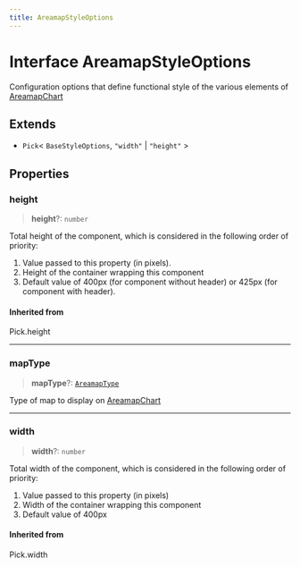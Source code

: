 ```yaml
---
title: AreamapStyleOptions
---
```


# Interface AreamapStyleOptions

Configuration options that define functional style of the various elements of [AreamapChart](../classes/class.AreamapChart.md)

## Extends

- `Pick`\< `BaseStyleOptions`, `"width"` \| `"height"` \>

## Properties

### height

> **height**?: `number`

Total height of the component, which is considered in the following order of priority:

1. Value passed to this property (in pixels).
2. Height of the container wrapping this component
3. Default value of 400px (for component without header) or 425px (for component with header).

#### Inherited from

Pick.height

***

### mapType

> **mapType**?: [`AreamapType`](../../sdk-ui/type-aliases/type-alias.AreamapType.md)

Type of map to display on [AreamapChart](../classes/class.AreamapChart.md)

***

### width

> **width**?: `number`

Total width of the component, which is considered in the following order of priority:

1. Value passed to this property (in pixels)
2. Width of the container wrapping this component
3. Default value of 400px

#### Inherited from

Pick.width
